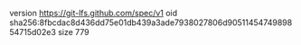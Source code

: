 version https://git-lfs.github.com/spec/v1
oid sha256:8fbcdac8d436dd75e01db439a3ade7938027806d9051145474989854715d02e3
size 779
